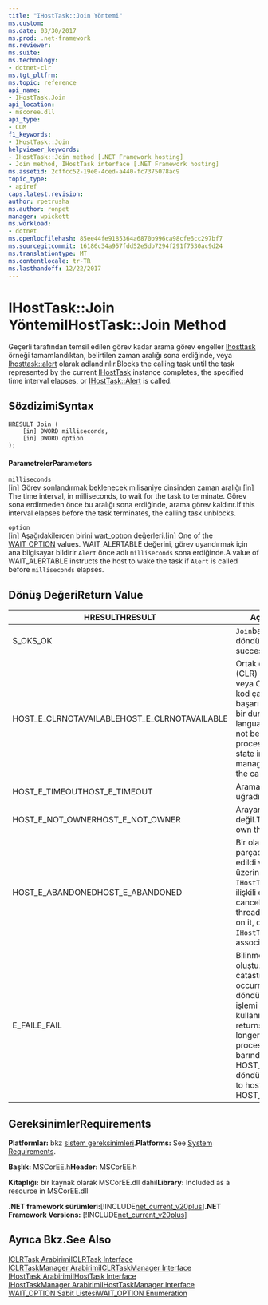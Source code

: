 ```yaml
---
title: "IHostTask::Join Yöntemi"
ms.custom: 
ms.date: 03/30/2017
ms.prod: .net-framework
ms.reviewer: 
ms.suite: 
ms.technology:
- dotnet-clr
ms.tgt_pltfrm: 
ms.topic: reference
api_name:
- IHostTask.Join
api_location:
- mscoree.dll
api_type:
- COM
f1_keywords:
- IHostTask::Join
helpviewer_keywords:
- IHostTask::Join method [.NET Framework hosting]
- Join method, IHostTask interface [.NET Framework hosting]
ms.assetid: 2cffcc52-19e0-4ced-a440-fc7375078ac9
topic_type:
- apiref
caps.latest.revision: 
author: rpetrusha
ms.author: ronpet
manager: wpickett
ms.workload:
- dotnet
ms.openlocfilehash: 85ee44fe9185364a6870b996ca98cfe6cc297bf7
ms.sourcegitcommit: 16186c34a957fdd52e5db7294f291f7530ac9d24
ms.translationtype: MT
ms.contentlocale: tr-TR
ms.lasthandoff: 12/22/2017
---
```

# <a name="ihosttaskjoin-method"></a><span data-ttu-id="7ff01-102">IHostTask::Join Yöntemi</span><span class="sxs-lookup"><span data-stu-id="7ff01-102">IHostTask::Join Method</span></span>
<span data-ttu-id="7ff01-103">Geçerli tarafından temsil edilen görev kadar arama görev engeller [Ihosttask](../../../../docs/framework/unmanaged-api/hosting/ihosttask-interface.md) örneği tamamlandıktan, belirtilen zaman aralığı sona erdiğinde, veya [Ihosttask::alert](../../../../docs/framework/unmanaged-api/hosting/ihosttask-alert-method.md) olarak adlandırılır.</span><span class="sxs-lookup"><span data-stu-id="7ff01-103">Blocks the calling task until the task represented by the current [IHostTask](../../../../docs/framework/unmanaged-api/hosting/ihosttask-interface.md) instance completes, the specified time interval elapses, or [IHostTask::Alert](../../../../docs/framework/unmanaged-api/hosting/ihosttask-alert-method.md) is called.</span></span>  
  
## <a name="syntax"></a><span data-ttu-id="7ff01-104">Sözdizimi</span><span class="sxs-lookup"><span data-stu-id="7ff01-104">Syntax</span></span>  
  
```  
HRESULT Join (  
    [in] DWORD milliseconds,  
    [in] DWORD option  
);  
```  
  
#### <a name="parameters"></a><span data-ttu-id="7ff01-105">Parametreler</span><span class="sxs-lookup"><span data-stu-id="7ff01-105">Parameters</span></span>  
 `milliseconds`  
 <span data-ttu-id="7ff01-106">[in] Görev sonlandırmak beklenecek milisaniye cinsinden zaman aralığı.</span><span class="sxs-lookup"><span data-stu-id="7ff01-106">[in] The time interval, in milliseconds, to wait for the task to terminate.</span></span> <span data-ttu-id="7ff01-107">Görev sona erdirmeden önce bu aralığı sona erdiğinde, arama görev kaldırır.</span><span class="sxs-lookup"><span data-stu-id="7ff01-107">If this interval elapses before the task terminates, the calling task unblocks.</span></span>  
  
 `option`  
 <span data-ttu-id="7ff01-108">[in] Aşağıdakilerden birini [waıt_optıon](../../../../docs/framework/unmanaged-api/hosting/wait-option-enumeration.md) değerleri.</span><span class="sxs-lookup"><span data-stu-id="7ff01-108">[in] One of the [WAIT_OPTION](../../../../docs/framework/unmanaged-api/hosting/wait-option-enumeration.md) values.</span></span> <span data-ttu-id="7ff01-109">WAIT_ALERTABLE değerini, görev uyandırmak için ana bilgisayar bildirir `Alert` önce adlı `milliseconds` sona erdiğinde.</span><span class="sxs-lookup"><span data-stu-id="7ff01-109">A value of WAIT_ALERTABLE instructs the host to wake the task if `Alert` is called before `milliseconds` elapses.</span></span>  
  
## <a name="return-value"></a><span data-ttu-id="7ff01-110">Dönüş Değeri</span><span class="sxs-lookup"><span data-stu-id="7ff01-110">Return Value</span></span>  
  
|<span data-ttu-id="7ff01-111">HRESULT</span><span class="sxs-lookup"><span data-stu-id="7ff01-111">HRESULT</span></span>|<span data-ttu-id="7ff01-112">Açıklama</span><span class="sxs-lookup"><span data-stu-id="7ff01-112">Description</span></span>|  
|-------------|-----------------|  
|<span data-ttu-id="7ff01-113">S_OK</span><span class="sxs-lookup"><span data-stu-id="7ff01-113">S_OK</span></span>|<span data-ttu-id="7ff01-114">`Join`başarıyla döndürüldü.</span><span class="sxs-lookup"><span data-stu-id="7ff01-114">`Join` returned successfully.</span></span>|  
|<span data-ttu-id="7ff01-115">HOST_E_CLRNOTAVAILABLE</span><span class="sxs-lookup"><span data-stu-id="7ff01-115">HOST_E_CLRNOTAVAILABLE</span></span>|<span data-ttu-id="7ff01-116">Ortak dil çalışma zamanı (CLR) süreç içine yüklü değil veya CLR içinde yönetilen kod çalıştıramaz veya çağrı başarılı bir şekilde işlemek bir durumda.</span><span class="sxs-lookup"><span data-stu-id="7ff01-116">The common language runtime (CLR) has not been loaded into a process, or the CLR is in a state in which it cannot run managed code or process the call successfully.</span></span>|  
|<span data-ttu-id="7ff01-117">HOST_E_TIMEOUT</span><span class="sxs-lookup"><span data-stu-id="7ff01-117">HOST_E_TIMEOUT</span></span>|<span data-ttu-id="7ff01-118">Arama zaman aşımına uğradı.</span><span class="sxs-lookup"><span data-stu-id="7ff01-118">The call timed out.</span></span>|  
|<span data-ttu-id="7ff01-119">HOST_E_NOT_OWNER</span><span class="sxs-lookup"><span data-stu-id="7ff01-119">HOST_E_NOT_OWNER</span></span>|<span data-ttu-id="7ff01-120">Arayan kilidi kendisine ait değil.</span><span class="sxs-lookup"><span data-stu-id="7ff01-120">The caller does not own the lock.</span></span>|  
|<span data-ttu-id="7ff01-121">HOST_E_ABANDONED</span><span class="sxs-lookup"><span data-stu-id="7ff01-121">HOST_E_ABANDONED</span></span>|<span data-ttu-id="7ff01-122">Bir olay engellenmiş iş parçacığı sırasında iptal edildi veya fiber veya geçerli üzerinde beklerken `IHostTask` örneği bir görev ile ilişkili değil.</span><span class="sxs-lookup"><span data-stu-id="7ff01-122">An event was canceled while a blocked thread or fiber was waiting on it, or the current `IHostTask` instance is not associated with a task.</span></span>|  
|<span data-ttu-id="7ff01-123">E_FAIL</span><span class="sxs-lookup"><span data-stu-id="7ff01-123">E_FAIL</span></span>|<span data-ttu-id="7ff01-124">Bilinmeyen yıkıcı bir hata oluştu.</span><span class="sxs-lookup"><span data-stu-id="7ff01-124">An unknown catastrophic failure occurred.</span></span> <span data-ttu-id="7ff01-125">Bir yöntem E_FAIL döndüğünde, CLR artık işlemi içinde kullanılamaz.</span><span class="sxs-lookup"><span data-stu-id="7ff01-125">When a method returns E_FAIL, the CLR is no longer usable within the process.</span></span> <span data-ttu-id="7ff01-126">Yöntemleri barındırma sonraki çağrılar HOST_E_CLRNOTAVAILABLE döndürür.</span><span class="sxs-lookup"><span data-stu-id="7ff01-126">Subsequent calls to hosting methods return HOST_E_CLRNOTAVAILABLE.</span></span>|  
  
## <a name="requirements"></a><span data-ttu-id="7ff01-127">Gereksinimler</span><span class="sxs-lookup"><span data-stu-id="7ff01-127">Requirements</span></span>  
 <span data-ttu-id="7ff01-128">**Platformlar:** bkz [sistem gereksinimleri](../../../../docs/framework/get-started/system-requirements.md).</span><span class="sxs-lookup"><span data-stu-id="7ff01-128">**Platforms:** See [System Requirements](../../../../docs/framework/get-started/system-requirements.md).</span></span>  
  
 <span data-ttu-id="7ff01-129">**Başlık:** MSCorEE.h</span><span class="sxs-lookup"><span data-stu-id="7ff01-129">**Header:** MSCorEE.h</span></span>  
  
 <span data-ttu-id="7ff01-130">**Kitaplığı:** bir kaynak olarak MSCorEE.dll dahil</span><span class="sxs-lookup"><span data-stu-id="7ff01-130">**Library:** Included as a resource in MSCorEE.dll</span></span>  
  
 <span data-ttu-id="7ff01-131">**.NET framework sürümleri:**[!INCLUDE[net_current_v20plus](../../../../includes/net-current-v20plus-md.md)]</span><span class="sxs-lookup"><span data-stu-id="7ff01-131">**.NET Framework Versions:** [!INCLUDE[net_current_v20plus](../../../../includes/net-current-v20plus-md.md)]</span></span>  
  
## <a name="see-also"></a><span data-ttu-id="7ff01-132">Ayrıca Bkz.</span><span class="sxs-lookup"><span data-stu-id="7ff01-132">See Also</span></span>  
 [<span data-ttu-id="7ff01-133">ICLRTask Arabirimi</span><span class="sxs-lookup"><span data-stu-id="7ff01-133">ICLRTask Interface</span></span>](../../../../docs/framework/unmanaged-api/hosting/iclrtask-interface.md)  
 [<span data-ttu-id="7ff01-134">ICLRTaskManager Arabirimi</span><span class="sxs-lookup"><span data-stu-id="7ff01-134">ICLRTaskManager Interface</span></span>](../../../../docs/framework/unmanaged-api/hosting/iclrtaskmanager-interface.md)  
 [<span data-ttu-id="7ff01-135">IHostTask Arabirimi</span><span class="sxs-lookup"><span data-stu-id="7ff01-135">IHostTask Interface</span></span>](../../../../docs/framework/unmanaged-api/hosting/ihosttask-interface.md)  
 [<span data-ttu-id="7ff01-136">IHostTaskManager Arabirimi</span><span class="sxs-lookup"><span data-stu-id="7ff01-136">IHostTaskManager Interface</span></span>](../../../../docs/framework/unmanaged-api/hosting/ihosttaskmanager-interface.md)  
 [<span data-ttu-id="7ff01-137">WAIT_OPTION Sabit Listesi</span><span class="sxs-lookup"><span data-stu-id="7ff01-137">WAIT_OPTION Enumeration</span></span>](../../../../docs/framework/unmanaged-api/hosting/wait-option-enumeration.md)
